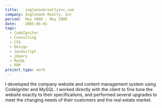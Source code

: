 ```yaml
---
title:   inglenookrealtyinc.com
company: Inglenook Realty, Inc
period:  May 2005 - May 2009
date:    2005-05-01
tags:
  - CodeIgniter
  - Consulting
  - CSS
  - Design
  - Javascript
  - jQuery
  - MySQL
  - PHP
project_type: work
---
```


I developed the company website and content management system using
CodeIgniter and MySQL. I worked directly with the client to fine tune the
website exactly to their specifications, and performed several upgrades to
meet the changing needs of their customers and the real estate market.
